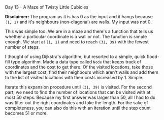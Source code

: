 Day 13 - A Maze of Twisty Little Cubicles

**Disclaimer:** The program as it is has 0 as the input and it hangs because `(1, 1)` and it's neighbours (non-diagonal) are walls. My input was not 0.

This was simple too. We are in a maze and there's a function that tells us whether a particular coordinate is a wall or not. The function is simple enough. We start at `(1, 1)` and need to reach `(31, 39)` with the fewest number of steps.

I thought of using Dijkstra's algorithm, but resorted to a simple, quick flood-fill type algorithm. Made a data type called `Node` that keeps track of coordinates and the cost to get there. Of the visited locations, take those with the largest cost, find their neighbours which aren't walls and add them to the list of visited locations with their costs increased by 1. Simple.

Iterate this expansion procedure until `(31, 39)` is visited. For the second part, we need to find the number of locations that can be visited with at most 50 steps. Because my first answer was larger than 50, all I had to do was filter out the right coordinates and take the length. For the sake of completeness, you can also do this with an iteration until the step count becomes 51 or more.